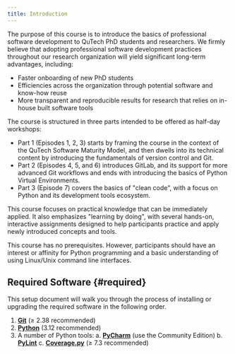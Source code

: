 ```yaml
---
title: Introduction
---
```


The purpose of this course is to introduce the basics of professional software development to 
QuTech PhD students and researchers. We firmly believe that adopting professional software development 
practices throughout our research organization will yield significant long-term advantages, including:

- Faster onboarding of new PhD students
- Efficiencies across the organization through potential software and know-how reuse
- More transparent and reproducible results for research that relies on in-house built software tools

The course is structured in three parts intended to be offered as half-day workshops:

- Part 1 (Episodes 1, 2, 3) starts by framing the course in the context of the QuTech Software Maturity Model, and then
dwells into its technical content by introducing the fundamentals of version control and Git.
- Part 2 (Episodes 4, 5, and 6) introduces GitLab, and its support for more advanced Git workflows and ends with
introducing the basics of Python Virtual Environments.
- Part 3 (Episode 7) covers the basics of "clean code", with a focus on Python and its development tools ecosystem. 

This course focuses on practical knowledge that can be immediately applied. It also emphasizes "learning by doing", 
with several hands-on, interactive assignments designed to help participants practice and apply newly introduced 
concepts and tools.

This course has no prerequisites. However, participants should have an interest or affinity for Python programming 
and a basic understanding of using Linux/Unix command line interfaces.

## Required Software {#required}

This setup document will walk you through the process of installing or upgrading
the required software in the following order.

1. **[Git]** (&ge; 2.38 recommended)
2. **[Python]** (3.12 recommended)
3. A number of Python tools:
   a. **[PyCharm]** (use the Community Edition)
   b. **[PyLint]**
   c. **[Coverage.py]** (&ge; 7.3 recommended)




[Git]: https://git-scm.com/
[Python]: https://www.python.org/
[PyCharm]: https://www.jetbrains.com/pycharm/
[PyLint]: https://pypi.org/project/pylint/
[Coverage.py]: https://coverage.readthedocs.io/en/latest/

